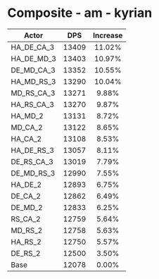 # Composite - am - kyrian
| Actor | DPS | Increase |
|---|:---:|:---:|
|HA_DE_CA_3|13409|11.02%|
|HA_DE_MD_3|13403|10.97%|
|DE_MD_CA_3|13352|10.55%|
|HA_MD_RS_3|13290|10.04%|
|MD_RS_CA_3|13271|9.88%|
|HA_RS_CA_3|13270|9.87%|
|HA_MD_2|13131|8.72%|
|MD_CA_2|13122|8.65%|
|HA_CA_2|13108|8.53%|
|HA_DE_RS_3|13057|8.11%|
|DE_RS_CA_3|13019|7.79%|
|DE_MD_RS_3|12990|7.55%|
|HA_DE_2|12893|6.75%|
|DE_CA_2|12862|6.49%|
|DE_MD_2|12833|6.25%|
|RS_CA_2|12759|5.64%|
|MD_RS_2|12758|5.63%|
|HA_RS_2|12750|5.57%|
|DE_RS_2|12500|3.50%|
|Base|12078|0.00%|
